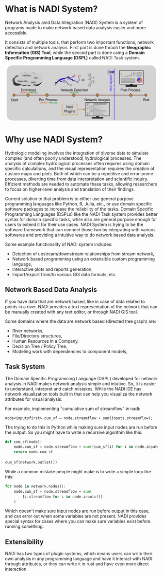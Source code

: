 # What is NADI System?

Network Analysis amd Data Integration (NADI) System is a system of programs made to make network based data analysis easier and more accessible.

It consists of multiple tools, that perform two important functions, network detection and network analysis. First part is done throuh the **Geographic Information (GIS) Tool**, while the second part is done using a **Domain Specific Programming Language (DSPL)** called NADI Task system.

![Nadi Workflow](./images/nadi-workflow-simple.svg)

# Why use NADI System?
Hydrologic modeling involves the integration of diverse data to
simulate complex (and often poorly understood) hydrological
processes. The analysis of complex hydrological processes often
requires using domain specific calculations, and the visual
representation requires the creation of custom maps and plots. Both of
which can be a repetitive and error-prone processes, diverting time
from data interpretation and scientific inquiry. Efficient methods are
needed to automate these tasks, allowing researchers to focus on
higher-level analysis and translation of their findings.

Current solution to that problem is to either use general purpose programming languages like Python, R, Julia, etc., or use domain specific software packages to increase the reliability of the tasks. Domain Specific Programming Languages (DSPLs) like the NADI Task system provides better syntax for domain specific tasks, while also are general purpose enough for users to extend it for their use cases. NADI System is trying to be the software framework that can connect those two by integrating with various softwares and providing a intuitive way to do network based data analysis.

Some example functionality of NADI system includes:
- Detection of upstream/downstream relationships from stream network,
- Network based programming using an extensible custom programming language,
- Interactive plots and reports generation,
- Import/export from/to various GIS data formats, etc.

## Network Based Data Analysis
If you have data that are network based, like in case of data related to points in a river. NADI provides a text representation of the network that can be manually created with any text editor, or through NADI GIS tool. 

Some domains where the data are network based (directed tree graph) are:
- River networks,
- File/Directory structures,
- Human Resources in a Company,
- Decision Tree / Policy Tree,
- Modeling work with dependencies to component models,


<!-- TODO -->
<!-- ## Interactive outputs -->
<!-- Here is a sample interactive plot made using NADI. -->

<!-- ```task run svg -->

<!-- ``` -->

## Task System
The Domain Specific Programming Language (DSPL) developed for network analysis in NADI makes network analysis simple and intutive. So, it is easier to understand, interpret and catch mistakes. While the NADI IDE has network visualization tools built in that can help you visualiza the network attributes for visual analysis.

For example, implementing "cumulative sum of streamflow" in nadi:

```task
node<inputsfirst>.cum_sf = node.streamflow + sum(inputs.streamflow);
```

The trying to do this in Python while making sure input nodes are run before the output. So you might have to write a recursive algorithm like this:

```python
def cum_sf(node):
	node.cum_sf = node.streamflow + sum([cum_sf(i) for i in node.inputs()])
	return node.cum_sf

cum_sf(network.outlet())
```

While a common mistake people might make is to write a simple loop like this:
```python
for node in network.nodes():
    node.cum_sf = node.streamflow + sum(
	    [i.streamflow for i in node.inputs()]
	)
```
Which doesn't make sure input nodes are run before output in this case, and can error out when some variables are not present. NADI provides special syntax for cases where you can make sure variables exist before running something.

## Extensibility
NADI has two types of plugin systems, which means users can write their own analysis in any programming language and have it interact with NADI through attributes, or they can write it in rust and have even more direct interaction.
